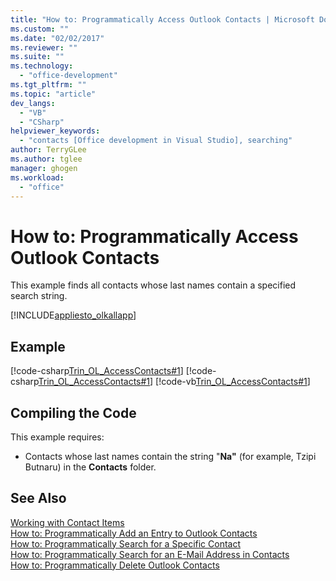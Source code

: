 ```yaml
---
title: "How to: Programmatically Access Outlook Contacts | Microsoft Docs"
ms.custom: ""
ms.date: "02/02/2017"
ms.reviewer: ""
ms.suite: ""
ms.technology: 
  - "office-development"
ms.tgt_pltfrm: ""
ms.topic: "article"
dev_langs: 
  - "VB"
  - "CSharp"
helpviewer_keywords: 
  - "contacts [Office development in Visual Studio], searching"
author: TerryGLee
ms.author: tglee
manager: ghogen
ms.workload: 
  - "office"
---
```

# How to: Programmatically Access Outlook Contacts
  This example finds all contacts whose last names contain a specified search string.  
  
 [!INCLUDE[appliesto_olkallapp](../vsto/includes/appliesto-olkallapp-md.md)]  
  
## Example  
 [!code-csharp[Trin_OL_AccessContacts#1](../vsto/codesnippet/CSharp/Trin_OL_AccessContacts.trin_ol_accesscontacts/thisaddin.cs#1)]
 [!code-csharp[Trin_OL_AccessContacts#1](../vsto/codesnippet/CSharp/Trin_OL_AccessContacts.trin_ol_accesscontacts/thisaddin.cs#1)]
 [!code-vb[Trin_OL_AccessContacts#1](../vsto/codesnippet/VisualBasic/Trin_OL_AccessContacts/thisaddin.vb#1)]  
  
## Compiling the Code  
 This example requires:  
  
-   Contacts whose last names contain the string "**Na"** (for example, Tzipi Butnaru) in the **Contacts** folder.  
  
## See Also  
 [Working with Contact Items](../vsto/working-with-contact-items.md)   
 [How to: Programmatically Add an Entry to Outlook Contacts](../vsto/how-to-programmatically-add-an-entry-to-outlook-contacts.md)   
 [How to: Programmatically Search for a Specific Contact](../vsto/how-to-programmatically-search-for-a-specific-contact.md)   
 [How to: Programmatically Search for an E-Mail Address in Contacts](../vsto/how-to-programmatically-search-for-an-e-mail-address-in-contacts.md)   
 [How to: Programmatically Delete Outlook Contacts](../vsto/how-to-programmatically-delete-outlook-contacts.md)  
  
  